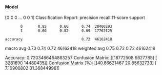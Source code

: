 #### Model
[0 0 0 ... 0 0 1]
Classification Report:
              precision    recall  f1-score   support

           0       0.85      0.66      0.74  28400293
           1       0.60      0.82      0.69  17762125

    accuracy                           0.72  46162418
   macro avg       0.73      0.74      0.72  46162418
weighted avg       0.75      0.72      0.72  46162418

Accuracy: 0.7203466464863257
Confusion Matrix:
[[18772508  9627785]
 [ 3281690 14480435]]
Confusion Matrix (%):
[[40.66621467 20.85632733]
 [ 7.10900802 31.36844998]]
